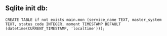 ## Sqlite init db:
`CREATE TABLE if not exists main.mon (service_name TEXT, master_system TEXT, status_code INTEGER, moment TIMESTAMP DEFAULT (datetime(CURRENT_TIMESTAMP, 'localtime')));`